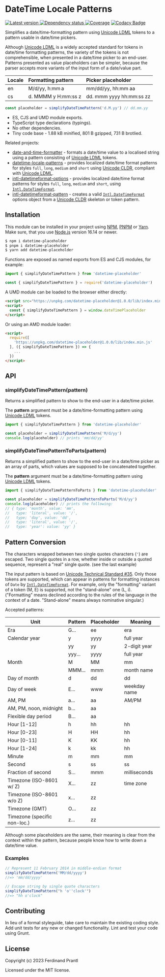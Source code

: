 # DateTime Locale Patterns

[![Latest version](https://img.shields.io/npm/v/datetime-placeholder)
 ![Dependency status](https://img.shields.io/librariesio/release/npm/datetime-placeholder)
](https://www.npmjs.com/package/datetime-placeholder)
[![Coverage](https://codecov.io/gh/prantlf/datetime-placeholder/branch/master/graph/badge.svg)](https://codecov.io/gh/prantlf/datetime-placeholder)
[![Codacy Badge](https://api.codacy.com/project/badge/Grade/9f1034029c0747a980cd49f64f16338b)](https://www.codacy.com/app/prantlf/datetime-placeholder?utm_source=github.com&amp;utm_medium=referral&amp;utm_content=prantlf/datetime-placeholder&amp;utm_campaign=Badge_Grade)

Simplifies a date/time-formatting pattern using [Unicode LDML] tokens to a pattern usable in date/time pickers.

Although [Unicode LDML] is a widely accepted standard for tokens in date/time formatting patterns, the variety of the tokens is not comprehensible, when presented in a date/time picker to an end-user. Patterns presented as value placeholders can be simpler, because the parser accepts more variants of the input form of a date/value part.

| Locale | Formatting pattern  | Picker placeholder          |
|:-------|:--------------------|:----------------------------|
| en     | M/d/yy, h:mm a      | mm/dd/yy, hh:mm aa          |
| cs     | d. MMMM y H:mm:ss z | dd. mmm yyyy hh:mm:ss zz    |

```js
const placeholder = simplifyDateTimePattern('d.M.yy') // dd.mm.yy
```

* ES, CJS and UMD module exports.
* TypeScript type declarations (typings).
* No other dependencies.
* Tiny code base - 1.88 kB minified, 801 B gzipped, 731 B brotlied.

Related projects:

* [date-and-time-formatter] - formats a date/time value to a localised string using a pattern consisting of [Unicode LDML] tokens.
* [datetime-locale-patterns] - provides localized date/time format patterns for styles `full`, `long`, `medium` and `short` using [Unicode CLDR], compliant with [Unicode LDML].
* [intl-datetimeformat-options] - provides localized date/time format patterns for styles `full`, `long`, `medium` and `short`, using [`Intl.DateTimeFormat`].
* [intl-datetimeformat-pattern] - creates a valid [`Intl.DateTimeFormat`] options object from a [Unicode CLDR] skeleton or token pattern.

## Installation

This module can be installed in your project using [NPM], [PNPM] or [Yarn]. Make sure, that you use [Node.js] version 16.14 or newer.

```sh
$ npm i datetime-placeholder
$ pnpm i datetime-placeholder
$ yarn add datetime-placeholder
```

Functions are exposed as named exports from ES and CJS modules, for example:

```js
import { simplifyDateTimePattern } from 'datetime-placeholder'
```

```js
const { simplifyDateTimePattern } = require('datetime-placeholder')
```

A UMD module can be loaded to the browser either directly:

```html
<script src="https://unpkg.com/datetime-placeholder@1.0.0/lib/index.min.js"></script>
<script>
  const { simplifyDateTimePattern } = window.dateTimePlaceholder
</script>
```

Or using an AMD module loader:

```html
<script>
  require([
    'https://unpkg.com/datetime-placeholder@1.0.0/lib/index.min.js'
  ], ({ simplifyDateTimePattern }) => {
    ...
  })
</script>
```

## API

### simplifyDateTimePattern(pattern)

Returns a simplified pattern to show to the end-user in a date/time picker.

The **pattern** argument must be a date/time-formatting pattern using [Unicode LDML] tokens.

```js
import { simplifyDateTimePattern } from 'datetime-placeholder'

const placeholder = simplifyDateTimePattern('M/d/yy')
console.log(placeholder) // prints 'mm/dd/yy'
```

### simplifyDateTimePatternToParts(pattern)

Returns a simplified pattern to show to the end-user in a date/time picker as an array of parts, which values are supposed to be concatenated together.

The **pattern** argument must be a date/time-formatting pattern using [Unicode LDML] tokens.

```js
import { simplifyDateTimePatternToParts } from 'datetime-placeholder'

const placeholder = simplifyDateTimePatternToParts('M/d/yy')
console.log(placeholder) // prints the following:
// { type: 'month', value: 'mm',
//   type: 'literal', value: '/',
//   type; 'day', value: 'dd',
//   type: 'literal', value: '/',
//   type: 'year': value: 'yy' }
```

## Pattern Conversion

The characters wrapped between two single quotes characters (`'`) are escaped.
Two single quotes in a row, whether inside or outside a quoted sequence,
represent a "real" single quote. (see the last example)

The input pattern is based on [Unicode Technical Standard #35].
Only those tokens are supported, which can appear in patterns for formatting
instances of `Date` by [`Intl.DateTimeFormat`]. For example, only the "formatting"
variant of a token (M, E) is supported, not the "stand-alone" one (L, i).
("Formatting" means declined according to the rules of the language
 in the context of a date. "Stand-alone" means always nominative singular.)

Accepted patterns:

| Unit                         | Pattern | Placeholder | Meaning      |
|------------------------------|---------|-------------|--------------|
| Era                          | G...    | ee          | era          |
| Calendar year                | y       | yyyy        | full year    |
|                              | yy      | yy          | 2-digit year |
|                              | yyy...  | yyyy        | full year    |
| Month                        | M | MM  | mm          | month number |
|                              | MMM...  | mmm         | month name   |
| Day of month                 | d | dd  | dd          | day number   |
| Day of week                  | E...    | www         | weekday name |
| AM, PM                       | a...    | aa          | AM/PM        |
| AM, PM, noon, midnight       | b...    | aa          |              |
| Flexible day period          | B...    | aa          |              |
| Hour [1-12]                  | h | hh  | hh          | hours        |
| Hour [0-23]                  | H | HH  | hh          |              |
| Hour [0-11]                  | K | KK  | hh          |              |
| Hour [1-24]                  | k | kk  | hh          |              |
| Minute                       | m | mm  | mm          | minutes      |
| Second                       | s | ss  | ss          | seconds      |
| Fraction of second           | S...    | mmm         | milliseconds |
| Timezone (ISO-8601 w/ Z)     | X...    | zz          | time zone    |
| Timezone (ISO-8601 w/o Z)    | x...    | zz          |              |
| Timezone (GMT)               | O...    | zz          |              |
| Timezone (specific non-loc.) | z...    | zz          |              |

Although some placeholders are the same, their meaning is clear from the context within the pattern, because people know how to write down a date/time value.

### Examples

```js
// Represent 11 February 2014 in middle-endian format
simplifyDateTimePattern('MM/dd/yyyy')
//=> 'mm/dd/yyyy'
```

```js
// Escape string by single quote characters
simplifyDateTimePattern("h 'o''clock'")
//=> "hh o'clock"
```

## Contributing

In lieu of a formal styleguide, take care to maintain the existing coding style.  Add unit tests for any new or changed functionality. Lint and test your code using Grunt.

## License

Copyright (c) 2023 Ferdinand Prantl

Licensed under the MIT license.

[Node.js]: http://nodejs.org/
[NPM]: https://www.npmjs.com/
[PNPM]: https://pnpm.io/
[Yarn]: https://yarnpkg.com/
[date-and-time-formatter]: https://github.com/prantlf/date-and-time-formatter
[datetime-locale-patterns]: https://github.com/prantlf/datetime-locale-patterns
[intl-datetimeformat-pattern]: https://github.com/caridy/intl-datetimeformat-pattern
[intl-datetimeformat-options]: https://github.com/prantlf/intl-datetimeformat-options
[Unicode LDML]: https://unicode.org/reports/tr35/
[Unicode CLDR]: https://cldr.unicode.org/
[`Intl.DateTimeFormat`]: https://developer.mozilla.org/en-US/docs/Web/JavaScript/Reference/Global_Objects/Intl/DateTimeFormat
[Unicode Technical Standard #35]: https://www.unicode.org/reports/tr35/tr35-dates.html#Date_Field_Symbol_Table
